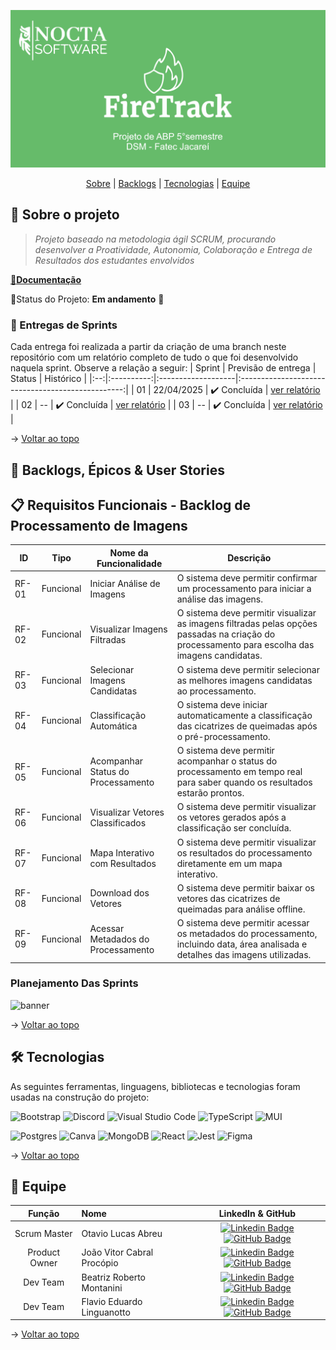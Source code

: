 <span id="topo">
<div align="center">
    
![banner](https://github.com/noctagroup/firetrack/blob/Doc/img/bannerabp.png)

</div>
    
<p align="center">
    <a href="#sobre">Sobre</a>  |  
    <a href="#backlogs">Backlogs</a>  |  
    <a href="#tecnologias">Tecnologias</a>  |  
    <a href="#equipe">Equipe</a>
</p>    
    
<span id="sobre">
    
## 📑 Sobre o projeto




> _Projeto baseado na metodologia ágil SCRUM, procurando desenvolver a Proatividade, Autonomia, Colaboração e Entrega de Resultados dos estudantes envolvidos_
    

<a href="">📌<strong>Documentação</strong></a>   

📌Status do Projeto: **Em andamento** 🚧

### 🏁 Entregas de Sprints
Cada entrega foi realizada a partir da criação de uma branch neste repositório com um relatório completo de tudo o que foi desenvolvido naquela sprint. Observe a relação a seguir:
| Sprint | Previsão de entrega | Status           | Histórico |
|:--:|:----------:|:-------------------|:-------------------------------------------------:|
| 01 | 22/04/2025 | ✔️ Concluída      |  [ver relatório]() |
| 02 | -- | ✔️ Concluída    | [ver relatório]() | 
| 03 | -- | ✔️ Concluída |  [ver relatório]() |


→ [Voltar ao topo](#topo)

<span id="backlogs">

## 🎯 Backlogs, Épicos & User Stories

## 📋 Requisitos Funcionais - Backlog de Processamento de Imagens

| ID     | Tipo       | Nome da Funcionalidade                 | Descrição                                                                                                                                              |
|--------|------------|----------------------------------------|---------------------------------------------------------------------------------------------------------------------------------------------------------|
| RF-01  | Funcional  | Iniciar Análise de Imagens             | O sistema deve permitir confirmar um processamento para iniciar a análise das imagens.                                                                 |
| RF-02  | Funcional  | Visualizar Imagens Filtradas           | O sistema deve permitir visualizar as imagens filtradas pelas opções passadas na criação do processamento para escolha das imagens candidatas.         |
| RF-03  | Funcional  | Selecionar Imagens Candidatas          | O sistema deve permitir selecionar as melhores imagens candidatas ao processamento.                                                                    |
| RF-04  | Funcional  | Classificação Automática               | O sistema deve iniciar automaticamente a classificação das cicatrizes de queimadas após o pré-processamento.                                           |
| RF-05  | Funcional  | Acompanhar Status do Processamento     | O sistema deve permitir acompanhar o status do processamento em tempo real para saber quando os resultados estarão prontos.                            |
| RF-06  | Funcional  | Visualizar Vetores Classificados       | O sistema deve permitir visualizar os vetores gerados após a classificação ser concluída.                                                              |
| RF-07  | Funcional  | Mapa Interativo com Resultados         | O sistema deve permitir visualizar os resultados do processamento diretamente em um mapa interativo.                                                   |
| RF-08  | Funcional  | Download dos Vetores                   | O sistema deve permitir baixar os vetores das cicatrizes de queimadas para análise offline.                                                             |
| RF-09  | Funcional  | Acessar Metadados do Processamento     | O sistema deve permitir acessar os metadados do processamento, incluindo data, área analisada e detalhes das imagens utilizadas.                       |


###  Planejamento Das Sprints
![banner]()


→ [Voltar ao topo](#topo)
    
<span id="tecnologias">

## 🛠️ Tecnologias

As seguintes ferramentas, linguagens, bibliotecas e tecnologias foram usadas na construção do projeto:


![Bootstrap](https://img.shields.io/badge/bootstrap-%238511FA.svg?style=for-the-badge&logo=bootstrap&logoColor=white)
![Discord](https://img.shields.io/badge/Discord-%235865F2.svg?style=for-the-badge&logo=discord&logoColor=white)
![Visual Studio Code](https://img.shields.io/badge/Visual%20Studio%20Code-0078d7.svg?style=for-the-badge&logo=visual-studio-code&logoColor=white)
![TypeScript](https://img.shields.io/badge/typescript-%23007ACC.svg?style=for-the-badge&logo=typescript&logoColor=white)
![MUI](https://img.shields.io/badge/MUI-%230081CB.svg?style=for-the-badge&logo=mui&logoColor=white)

![Postgres](https://img.shields.io/badge/postgres-%23316192.svg?style=for-the-badge&logo=postgresql&logoColor=white)
![Canva](https://img.shields.io/badge/Canva-%2300C4CC.svg?style=for-the-badge&logo=Canva&logoColor=white)
![MongoDB](https://img.shields.io/badge/MongoDB-%234ea94b.svg?style=for-the-badge&logo=mongodb&logoColor=white)
![React](https://img.shields.io/badge/react-%2320232a.svg?style=for-the-badge&logo=react&logoColor=%2361DAFB)
![Jest](https://img.shields.io/badge/-jest-%23C21325?style=for-the-badge&logo=jest&logoColor=white)
![Figma](https://img.shields.io/badge/figma-%23F24E1E.svg?style=for-the-badge&logo=figma&logoColor=white)


→ [Voltar ao topo](#topo)

<span id="equipe">

 ## 👥 Equipe  
    
|    Função     | Nome                                  |                                                                                                                                                      LinkedIn & GitHub                                                                                                                                                      |
| :-----------: | :------------------------------------ | :-------------------------------------------------------------------------------------------------------------------------------------------------------------------------------------------------------------------------------------------------------------------------------------------------------------------------: |
|  Scrum Master   | Otavio Lucas Abreu  |  [![Linkedin Badge](https://img.shields.io/badge/Linkedin-blue?style=flat-square&logo=Linkedin&logoColor=white)](https://www.linkedin.com/in/o-abreu/) [![GitHub Badge](https://img.shields.io/badge/GitHub-111217?style=flat-square&logo=github&logoColor=white)](https://github.com/otavioabreu27)|            |
|  Product Owner  | João Vitor Cabral Procópio |      [![Linkedin Badge](https://img.shields.io/badge/Linkedin-blue?style=flat-square&logo=Linkedin&logoColor=white)](https://linkedin.com/in/joao-procopio) [![GitHub Badge](https://img.shields.io/badge/GitHub-111217?style=flat-square&logo=github&logoColor=white)](https://github.com/joaoprocopio)      |
|  Dev Team   | Beatriz Roberto Montanini  |           [![Linkedin Badge](https://img.shields.io/badge/Linkedin-blue?style=flat-square&logo=Linkedin&logoColor=white)](https://www.linkedin.com/in/beatriz-montanini-b69b451b9/) [![GitHub Badge](https://img.shields.io/badge/GitHub-111217?style=flat-square&logo=github&logoColor=white)](https://github.com/BiaMontanini)   
|  Dev Team  | Flavio Eduardo Linguanotto |      [![Linkedin Badge](https://img.shields.io/badge/Linkedin-blue?style=flat-square&logo=Linkedin&logoColor=white)](https://www.linkedin.com/in/flavio-linguanotto-b587361a4/) [![GitHub Badge](https://img.shields.io/badge/GitHub-111217?style=flat-square&logo=github&logoColor=white)](https://github.com/linguanotto)      |

    
→ [Voltar ao topo](#topo)

